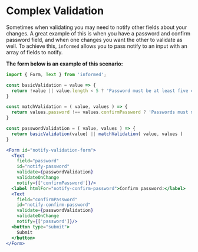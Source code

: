 # Complex Validation

Sometimes when validating you may need to notify other fields about your changes.
A great example of this is when you have a password and confirm password field,
and when one changes you want the other to validate as well. To achieve this, `informed`
allows you to pass notify to an input with an array of fields to notify.

**The form below is an example of this scenario:**

<!-- STORY -->

```jsx
import { Form, Text } from 'informed';

const basicValidation = value => {
  return !value || value.length < 5 ? 'Password must be at least five characters' : null;
}

const matchValidation = ( value, values ) => {
  return values.password !== values.confirmPassword ? 'Passwords must match' : null;
}

const passwordValidation = ( value, values ) => {
  return basicValidation(value) || matchValidation( value, values )
}

<Form id="notify-validation-form">
  <Text
    field="password"
    id="notify-password"
    validate={passwordValidation}
    validateOnChange
    notify={['confirmPassword']}/>
  <label htmlFor="notify-confirm-password">Confirm password:</label>
  <Text
    field="confirmPassword"
    id="notify-confirm-password"
    validate={passwordValidation}
    validateOnChange
    notify={['password']}/>
  <button type="submit">
    Submit
  </button>
</Form>
```

